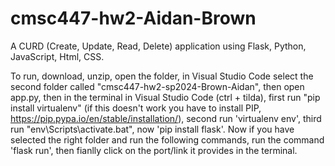 # cmsc447-hw2-Aidan-Brown
A CURD (Create, Update, Read, Delete) application using Flask, Python, JavaScript, Html,  CSS.

To run, download, unzip, open the folder, in Visual Studio Code select the second folder called "cmsc447-hw2-sp2024-Brown-Aidan", then open app.py, then in the terminal in Visual Studio Code (ctrl + tilda), first run "pip install virtualenv" (if this doesn't work you have to install PIP, https://pip.pypa.io/en/stable/installation/), second run 'virtualenv env', third run "env\Scripts\activate.bat", now 'pip install flask'. Now if you have selected the right folder and run the following commands, run the command 'flask run', then fianlly click on the port/link it provides in the terminal.
